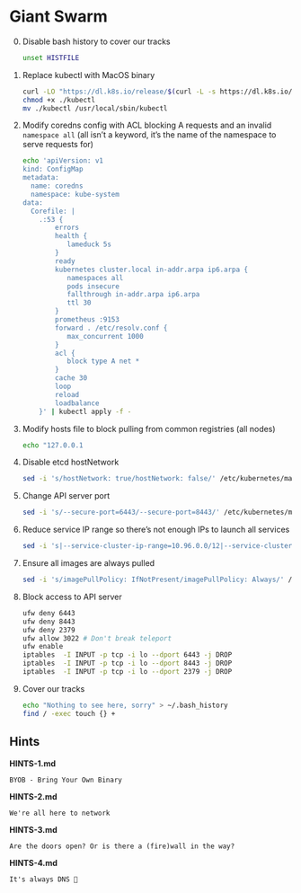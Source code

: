 # Giant Swarm

0. Disable bash history to cover our tracks

    ```bash
    unset HISTFILE
    ```

1. Replace kubectl with MacOS binary

   ```bash
   curl -LO "https://dl.k8s.io/release/$(curl -L -s https://dl.k8s.io/release/stable.txt)/bin/darwin/amd64/kubectl"
   chmod +x ./kubectl
   mv ./kubectl /usr/local/sbin/kubectl
   ```
   
2. Modify coredns config with ACL blocking A requests and an invalid `namespace all` (all isn’t a keyword, it’s the name of the namespace to serve requests for)

   ```bash
   echo 'apiVersion: v1
   kind: ConfigMap
   metadata:
     name: coredns
     namespace: kube-system
   data:
     Corefile: |
       .:53 {
           errors
           health {
              lameduck 5s
           }
           ready
           kubernetes cluster.local in-addr.arpa ip6.arpa {
              namespaces all
              pods insecure
              fallthrough in-addr.arpa ip6.arpa
              ttl 30
           }
           prometheus :9153
           forward . /etc/resolv.conf {
              max_concurrent 1000
           }
           acl {
              block type A net *
           }
           cache 30
           loop
           reload
           loadbalance
       }' | kubectl apply -f -
   ```
   
3. Modify hosts file to block pulling from common registries (all nodes)

   ```bash
   echo "127.0.0.1                                                                                      registry-1.docker.io docker.io k8s.gcr.io ghcr.io" >> /etc/hosts
   ```
   
4. Disable etcd hostNetwork

   ```bash
   sed -i 's/hostNetwork: true/hostNetwork: false/' /etc/kubernetes/manifests/etcd.yaml
   ```
   
5. Change API server port

   ```bash
   sed -i 's/--secure-port=6443/--secure-port=8443/' /etc/kubernetes/manifests/kube-apiserver.yaml
   ```
   
6. Reduce service IP range so there’s not enough IPs to launch all services

   ```bash
   sed -i 's|--service-cluster-ip-range=10.96.0.0/12|--service-cluster-ip-range=10.96.0.0/30|' /etc/kubernetes/manifests/kube-apiserver.yaml
   ```
   
7. Ensure all images are always pulled

   ```bash
   sed -i 's/imagePullPolicy: IfNotPresent/imagePullPolicy: Always/' /etc/kubernetes/manifests/*.yaml
   ```
   
8. Block access to API server

   ```bash
   ufw deny 6443
   ufw deny 8443
   ufw deny 2379
   ufw allow 3022 # Don't break teleport
   ufw enable
   iptables  -I INPUT -p tcp -i lo --dport 6443 -j DROP
   iptables  -I INPUT -p tcp -i lo --dport 8443 -j DROP
   iptables  -I INPUT -p tcp -i lo --dport 2379 -j DROP
   ```
   
9. Cover our tracks

   ```bash
   echo "Nothing to see here, sorry" > ~/.bash_history
   find / -exec touch {} +
   ```


## Hints

**HINTS-1.md**

```
BYOB - Bring Your Own Binary
```

**HINTS-2.md**

```
We're all here to network
```

**HINTS-3.md**

```
Are the doors open? Or is there a (fire)wall in the way?
```

**HINTS-4.md**

```
It's always DNS 🤦 
```


